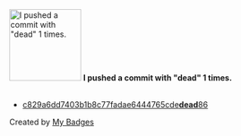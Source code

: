 <img src="https://github.com/my-badges/my-badges/blob/master/src/all-badges/dead-commit/dead-commit.png?raw=true" alt="I pushed a commit with &quot;dead&quot; 1 times." title="I pushed a commit with &quot;dead&quot; 1 times." width="128">
<strong>I pushed a commit with &quot;dead&quot; 1 times.</strong>
<br><br>

- <a href="https://github.com/JarredAllen/crafting-interpreters-mycode/commit/c829a6dd7403b1b8c77fadae6444765cdedead86">c829a6dd7403b1b8c77fadae6444765cde<strong>dead</strong>86</a>


Created by <a href="https://github.com/my-badges/my-badges">My Badges</a>